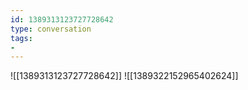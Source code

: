 ```yaml
---
id: 1389313123727728642
type: conversation
tags:
- 
---
```

![[1389313123727728642]]
![[1389322152965402624]]

